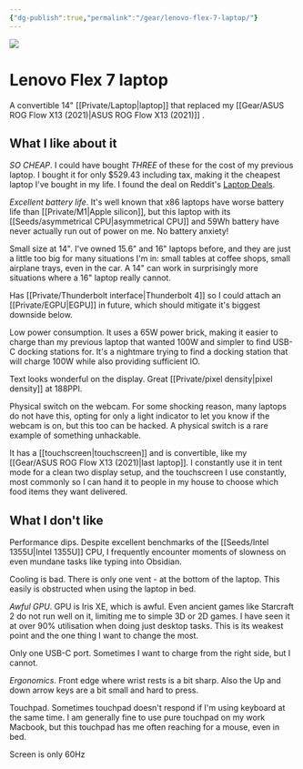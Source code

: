 ```yaml
---
{"dg-publish":true,"permalink":"/gear/lenovo-flex-7-laptop/"}
---
```


![](https://psrefstuff.lenovo.com/syspool/Sys/Image/Lenovo/Lenovo_Flex_7_14IRU8/Lenovo_Flex_7_14IRU8_CT1_01.png)

# Lenovo Flex 7 laptop

A convertible 14" [[Private/Laptop\|laptop]] that replaced my [[Gear/ASUS ROG Flow X13 (2021)\|ASUS ROG Flow X13 (2021)]] .

## What I like about it

*SO CHEAP*. I could have bought *THREE* of these for the cost of my previous laptop. I bought it for only $529.43 including tax, making it the cheapest laptop I've bought in my life. I found the deal on Reddit's [Laptop Deals](https://www.reddit.com/r/LaptopDeals/).

*Excellent battery life*. It's well known that x86 laptops have worse battery life than [[Private/M1\|Apple silicon]], but this laptop with its [[Seeds/asymmetrical CPU\|asymmetrical CPU]] and 59Wh battery have never actually run out of power on me. No battery anxiety!

Small size at 14". I've owned 15.6" and 16" laptops before, and they are just a little too big for many situations I'm in: small tables at coffee shops, small airplane trays, even in the car. A 14" can work in surprisingly more situations where a 16" laptop really cannot.

Has [[Private/Thunderbolt interface\|Thunderbolt 4]] so I could attach an [[Private/EGPU\|EGPU]] in future, which should mitigate it's biggest downside below.

Low power consumption. It uses a 65W power brick, making it easier to charge than my previous laptop that wanted 100W and simpler to find USB-C docking stations for. It's a nightmare trying to find a docking station that will charge 100W while also providing sufficient IO.

Text looks wonderful on the display. Great [[Private/pixel density\|pixel density]] at 188PPI.

Physical switch on the webcam. For some shocking reason, many laptops do not have this, opting for only a light indicator to let you know if the webcam is on, but this too can be hacked. A physical switch is a rare example of something unhackable.

It has a [[touchscreen\|touchscreen]] and is convertible, like my [[Gear/ASUS ROG Flow X13 (2021)\|last laptop]]. I constantly use it in tent mode for a clean two display setup, and the touchscreen I use constantly, most commonly so I can hand it to people in my house to choose which food items they want delivered.



## What I don't like


Performance dips. Despite excellent benchmarks of the [[Seeds/Intel 1355U\|Intel 1355U]] CPU, I frequently encounter moments of slowness on even mundane tasks like typing into Obsidian. 

Cooling is bad. There is only one vent - at the bottom of the laptop. This easily is obstructed when using the laptop in bed.

*Awful GPU*. GPU is Iris XE, which is awful. Even ancient games like Starcraft 2 do not run well on it, limiting me to simple 3D or 2D games. I have seen it at over 90% utilisation when doing just desktop tasks. This is its weakest point and the one thing I want to change the most.

Only one USB-C port. Sometimes I want to charge from the right side, but I cannot.

*Ergonomics*. Front edge where wrist rests is a bit sharp. Also the Up and down arrow keys are a bit small and hard to press.

Touchpad. Sometimes touchpad doesn't respond if I'm using keyboard at the same time. I am generally fine to use pure touchpad on my work Macbook, but this touchpad has me often reaching for a mouse, even in bed.

Screen is only 60Hz
